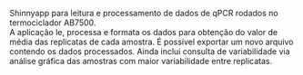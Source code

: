 Shinnyapp para leitura e processamento de dados de qPCR rodados no termociclador AB7500.  
A aplicação le, processa e formata os dados para obtenção do valor de média das replicatas de cada amostra. É possível exportar um novo arquivo contendo os dados processados. Ainda inclui consulta de variabilidade via análise gráfica das amostras com maior variabilidade entre replicatas.

